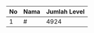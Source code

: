 | No | Nama            | Jumlah Level |
|----|-----------------|--------------|
| 1  | #    |    4924        |

